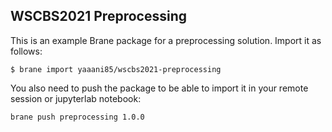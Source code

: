 ## WSCBS2021 Preprocessing

This is an example Brane package for a preprocessing solution. Import it as follows:

```shell
$ brane import yaaani85/wscbs2021-preprocessing
```

You also need to push the package to be able to import it in your remote session or jupyterlab notebook:
```shell
brane push preprocessing 1.0.0
```
